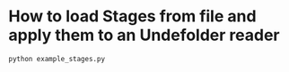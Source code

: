 # How to load Stages from file and apply them to an Undefolder reader

```
python example_stages.py
```